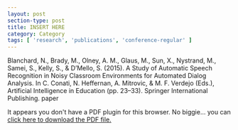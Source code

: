 ```yaml
---
layout: post
section-type: post
title: INSERT HERE
category: Category
tags: [ 'research', 'publications', 'conference-regular' ]
---
```

Blanchard, N., Brady, M., Olney, A. M., Glaus, M., Sun, X., Nystrand, M., Samei, S., Kelly, S., & D’Mello, S. (2015). A Study of Automatic Speech Recognition in Noisy Classroom Environments for Automated Dialog Analysis. In C. Conati, N. Heffernan, A. Mitrovic, & M. F. Verdejo (Eds.), Artificial Intelligence in Education (pp. 23–33). Springer International Publishing. paper

<object data="https://umdrive.memphis.edu/aolney/public/publications/INSERTHERE" type="application/pdf" width="100%" height="600px">
 
  <p>It appears you don't have a PDF plugin for this browser.
  No biggie... you can <a href="https://umdrive.memphis.edu/aolney/public/publications/INSERTHERE">click here to
  download the PDF file.</a></p>
  
</object>
